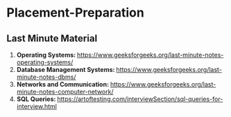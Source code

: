 # Placement-Preparation

<h2> Last Minute Material</h2>

1. <b> Operating Systems: </b> https://www.geeksforgeeks.org/last-minute-notes-operating-systems/<br>
2. <b> Database Management Systems: </b> https://www.geeksforgeeks.org/last-minute-notes-dbms/ <br>
3. <b> Networks and Communication: </b> https://www.geeksforgeeks.org/last-minute-notes-computer-network/ <br>
4. <b> SQL Queries: </b> https://artoftesting.com/interviewSection/sql-queries-for-interview.html </br>
